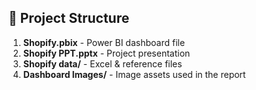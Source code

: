 ## 📁 Project Structure

1. **Shopify.pbix** - Power BI dashboard file  
2. **Shopify PPT.pptx** - Project presentation  
3. **Shopify data/** - Excel & reference files  
4. **Dashboard Images/** - Image assets used in the report
